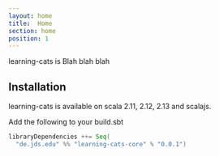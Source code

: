 ```yaml
---
layout: home
title:  Home
section: home
position: 1
---
```


learning-cats is Blah blah blah

## Installation

learning-cats is available on scala 2.11, 2.12, 2.13 and scalajs.

Add the following to your build.sbt
```scala
libraryDependencies ++= Seq(
  "de.jds.edu" %% "learning-cats-core" % "0.0.1")
```
